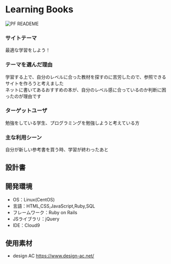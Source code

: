 # Learning Books

![PF READEME](https://user-images.githubusercontent.com/97374117/161375836-2a90661d-16ff-4437-9126-fb3dab431816.jpeg)

### サイトテーマ
最適な学習をしよう！

### テーマを選んだ理由
学習する上で、自分のレベルに合った教材を探すのに苦労したので、参照できるサイトを作ろうと考えました<br>
ネットに書いてあるおすすめの本が、自分のレベル感に合っているのか判断に困ったのが理由です

### ターゲットユーザ
勉強をしている学生、プログラミングを勉強しようと考えている方

### 主な利用シーン
自分が新しい参考書を買う時、学習が終わったあと

## 設計書

## 開発環境
- OS：Linux(CentOS)
- 言語：HTML,CSS,JavaScript,Ruby,SQL
- フレームワーク：Ruby on Rails
- JSライブラリ：jQuery
- IDE：Cloud9

## 使用素材
- design AC https://www.design-ac.net/